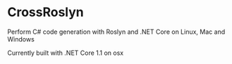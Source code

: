 # CrossRoslyn
Perform C# code generation with Roslyn and .NET Core on Linux, Mac and Windows

Currently built with .NET Core 1.1 on osx
